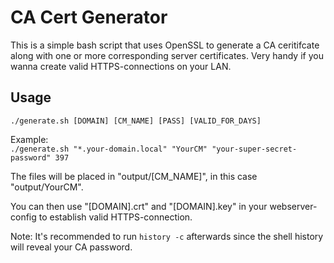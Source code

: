 # CA Cert Generator
This is a simple bash script that uses OpenSSL to generate a CA ceritifcate along with one or more corresponding server certificates. Very handy if you wanna create valid HTTPS-connections on your LAN.

## Usage
```./generate.sh [DOMAIN] [CM_NAME] [PASS] [VALID_FOR_DAYS]```

Example:<br>
```./generate.sh "*.your-domain.local" "YourCM" "your-super-secret-password" 397```

The files will be placed in "output/[CM_NAME]", in this case "output/YourCM".

You can then use "[DOMAIN].crt" and "[DOMAIN].key" in your webserver-config to establish valid HTTPS-connection.

Note: It's recommended to run `history -c` afterwards since the shell history will reveal your CA password.